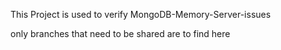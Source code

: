 This Project is used to verify MongoDB-Memory-Server-issues

only branches that need to be shared are to find here
